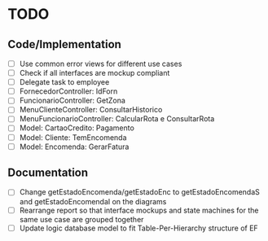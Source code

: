 # TODO

## Code/Implementation
- [ ] Use common error views for different use cases
- [ ] Check if all interfaces are mockup compliant
- [ ] Delegate task to employee
- [ ] FornecedorController: IdForn
- [ ] FuncionarioController: GetZona
- [ ] MenuClienteController: ConsultarHistorico
- [ ] MenuFuncionarioController: CalcularRota e ConsultarRota
- [ ] Model: CartaoCredito: Pagamento
- [ ] Model: Cliente: TemEncomenda
- [ ] Model: Encomenda: GerarFatura

## Documentation
- [ ] Change getEstadoEncomenda/getEstadoEnc to getEstadoEncomendaS and getEstadoEncomendaI on the diagrams
- [ ] Rearrange report so that interface mockups and state machines for the same use case are grouped together
- [ ] Update logic database model to fit Table-Per-Hierarchy structure of EF
